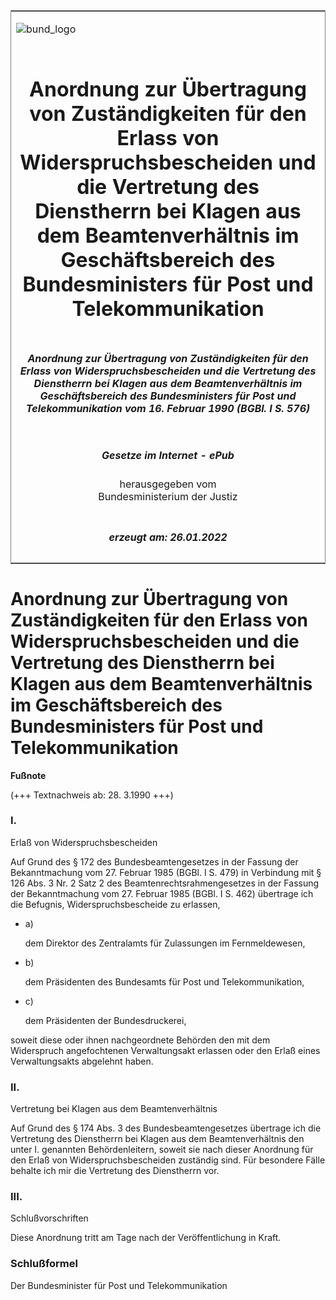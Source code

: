 <span id="DECKBLATT.html"></span>

<table border="0" frame="border" width="100%">

<tr valign="top">

<td align="left">

![bund\_logo](BfJ_2021_Web_de_de.gif)

</td>

<td align="right">

 

</td>

</tr>

<tr align="center" valign="middle">

<td colspan="2">

# Anordnung zur Übertragung von Zuständigkeiten für den Erlass von Widerspruchsbescheiden und die Vertretung des Dienstherrn bei Klagen aus dem Beamtenverhältnis im Geschäftsbereich des Bundesministers für Post und Telekommunikation

</td>

</tr>

<tr align="center" valign="middle">

<td colspan="2">

##### Anordnung zur Übertragung von Zuständigkeiten für den Erlass von Widerspruchsbescheiden und die Vertretung des Dienstherrn bei Klagen aus dem Beamtenverhältnis im Geschäftsbereich des Bundesministers für Post und Telekommunikation vom 16. Februar 1990 (BGBl. I S. 576)

</td>

</tr>

<tr align="center" valign="middle">

<td colspan="2">

  
  

##### Gesetze im Internet - ePub  
  
herausgegeben vom  
Bundesministerium der Justiz

</td>

</tr>

<tr align="center" valign="bottom">

<td colspan="2">

  
  

##### erzeugt am: 26.01.2022

</td>

</tr>

</table>

<span id="BJNR005760990.html"></span>

# Anordnung zur Übertragung von Zuständigkeiten für den Erlass von Widerspruchsbescheiden und die Vertretung des Dienstherrn bei Klagen aus dem Beamtenverhältnis im Geschäftsbereich des Bundesministers für Post und Telekommunikation

<div>

  
**Fußnote**

<div class="jnhtml">

<div>

<div class="jurAbsatz">

(+++ Textnachweis ab: 28. 3.1990 +++)

</div>

</div>

</div>

</div>

<span id="BJNR005760990BJNE000100308.html"></span>

### I.  
Erlaß von Widerspruchsbescheiden

<div>

<div class="jnhtml">

<div>

<div class="jurAbsatz">

Auf Grund des § 172 des Bundesbeamtengesetzes in der Fassung der
Bekanntmachung vom 27. Februar 1985 (BGBl. I S. 479) in Verbindung mit §
126 Abs. 3 Nr. 2 Satz 2 des Beamtenrechtsrahmengesetzes in der Fassung
der Bekanntmachung vom 27. Februar 1985 (BGBl. I S. 462) übertrage ich
die Befugnis, Widerspruchsbescheide zu erlassen,

  - a)
    
    <div style="">
    
    dem Direktor des Zentralamts für Zulassungen im Fernmeldewesen,
    
    </div>

  - b)
    
    <div style="">
    
    dem Präsidenten des Bundesamts für Post und Telekommunikation,
    
    </div>

  - c)
    
    <div style="">
    
    dem Präsidenten der Bundesdruckerei,
    
    </div>

soweit diese oder ihnen nachgeordnete Behörden den mit dem Widerspruch
angefochtenen Verwaltungsakt erlassen oder den Erlaß eines
Verwaltungsakts abgelehnt haben.

</div>

</div>

</div>

</div>

<span id="BJNR005760990BJNE000200308.html"></span>

### II.  
Vertretung bei Klagen aus dem Beamtenverhältnis

<div>

<div class="jnhtml">

<div>

<div class="jurAbsatz">

Auf Grund des § 174 Abs. 3 des Bundesbeamtengesetzes übertrage ich die
Vertretung des Dienstherrn bei Klagen aus dem Beamtenverhältnis den
unter I. genannten Behördenleitern, soweit sie nach dieser Anordnung für
den Erlaß von Widerspruchsbescheiden zuständig sind. Für besondere Fälle
behalte ich mir die Vertretung des Dienstherrn vor.

</div>

</div>

</div>

</div>

<span id="BJNR005760990BJNE000300308.html"></span>

### III.  
Schlußvorschriften

<div>

<div class="jnhtml">

<div>

<div class="jurAbsatz">

Diese Anordnung tritt am Tage nach der Veröffentlichung in Kraft.

</div>

</div>

</div>

</div>

<span id="BJNR005760990BJNE000400308.html"></span>

### Schlußformel  

<div>

<div class="jnhtml">

<div>

<div class="jurAbsatz">

<span class="SP">Der Bundesminister für Post und
Telekommunikation</span>

</div>

</div>

</div>

</div>
